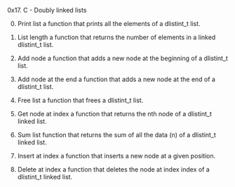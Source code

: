 0x17. C - Doubly linked lists

0. Print list
a function that prints all the elements of a dlistint_t list.

1. List length
a function that returns the number of elements in a linked dlistint_t list.

2. Add node
a function that adds a new node at the beginning of a dlistint_t list.

3. Add node at the end
a function that adds a new node at the end of a dlistint_t list.

4. Free list
a function that frees a dlistint_t list.

5. Get node at index
a function that returns the nth node of a dlistint_t linked list.

6. Sum list
 function that returns the sum of all the data (n) of a dlistint_t linked list.

7. Insert at index
a function that inserts a new node at a given position.

8. Delete at index
a function that deletes the node at index index of a dlistint_t linked list.


